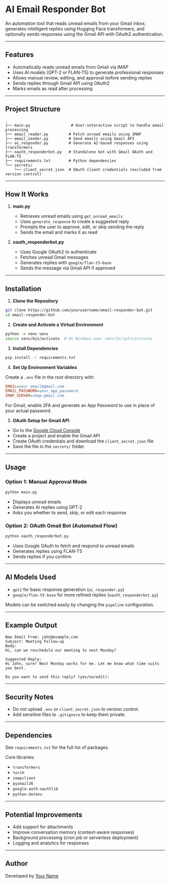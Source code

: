 
# AI Email Responder Bot

An automation tool that reads unread emails from your Gmail inbox, generates intelligent replies using Hugging Face transformers, and optionally sends responses using the Gmail API with OAuth2 authentication.

---

## Features

- Automatically reads unread emails from Gmail via IMAP  
- Uses AI models (GPT-2 or FLAN-T5) to generate professional responses  
- Allows manual review, editing, and approval before sending replies  
- Sends replies through Gmail API using OAuth2  
- Marks emails as read after processing

---

## Project Structure

```
.
├── main.py                  # User-interactive script to handle email processing
├── email_reader.py         # Fetch unread emails using IMAP
├── email_sender.py         # Send emails using Gmail API
├── ai_responder.py         # Generate AI-based responses using transformers
├── oauth_responderbot.py   # Standalone bot with Gmail OAuth and FLAN-T5
├── requirements.txt        # Python dependencies
└── secrets/
    └── client_secret.json  # OAuth client credentials (excluded from version control)
```

---

## How It Works

1. **main.py**
   - Retrieves unread emails using `get_unread_emails`
   - Uses `generate_response` to create a suggested reply
   - Prompts the user to approve, edit, or skip sending the reply
   - Sends the email and marks it as read

2. **oauth_responderbot.py**
   - Uses Google OAuth2 to authenticate
   - Fetches unread Gmail messages
   - Generates replies with `google/flan-t5-base`
   - Sends the message via Gmail API if approved

---

## Installation

1. **Clone the Repository**

```bash
git clone https://github.com/yourusername/email-responder-bot.git
cd email-responder-bot
```

2. **Create and Activate a Virtual Environment**

```bash
python -m venv venv
source venv/bin/activate  # On Windows use: venv\Scripts\activate
```

3. **Install Dependencies**

```bash
pip install -r requirements.txt
```

4. **Set Up Environment Variables**

Create a `.env` file in the root directory with:

```ini
EMAIL=your_email@gmail.com
EMAIL_PASSWORD=your_app_password
IMAP_SERVER=imap.gmail.com
```

For Gmail, enable 2FA and generate an App Password to use in place of your actual password.

5. **OAuth Setup for Gmail API**

- Go to the [Google Cloud Console](https://console.cloud.google.com/)
- Create a project and enable the Gmail API
- Create OAuth credentials and download the `client_secret.json` file
- Save the file in the `secrets/` folder

---

## Usage

### Option 1: Manual Approval Mode

```bash
python main.py
```

- Displays unread emails
- Generates AI replies using GPT-2
- Asks you whether to send, skip, or edit each response

### Option 2: OAuth Gmail Bot (Automated Flow)

```bash
python oauth_responderbot.py
```

- Uses Google OAuth to fetch and respond to unread emails
- Generates replies using FLAN-T5
- Sends replies if you confirm

---

## AI Models Used

- `gpt2` for basic response generation (`ai_responder.py`)
- `google/flan-t5-base` for more refined replies (`oauth_responderbot.py`)

Models can be switched easily by changing the `pipeline` configuration.

---

## Example Output

```
New Email From: john@example.com
Subject: Meeting Follow-up
Body:
Hi, can we reschedule our meeting to next Monday?

Suggested Reply:
Hi John, sure! Next Monday works for me. Let me know what time suits you best.

Do you want to send this reply? (yes/no/edit):
```

---

## Security Notes

- Do not upload `.env` or `client_secret.json` to version control.
- Add sensitive files to `.gitignore` to keep them private.

---

## Dependencies

See `requirements.txt` for the full list of packages.

Core libraries:

- `transformers`
- `torch`
- `imapclient`
- `pyzmail36`
- `google-auth-oauthlib`
- `python-dotenv`

---

## Potential Improvements

- Add support for attachments
- Improve conversation memory (context-aware responses)
- Background processing (cron job or serverless deployment)
- Logging and analytics for responses

---

## Author

Developed by [Your Name](https://github.com/yourusername)
